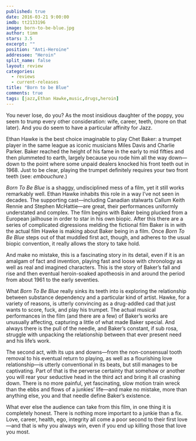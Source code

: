```yaml
---
published: true
date: 2016-03-21 9:00:00
imdb: tt2133196
image: born-to-be-blue.jpg
author: timm
stars: 3.5
excerpt: ""
position: "Anti-Heroine"
addressee: "Heroin"
split_name: false
layout: review
categories: 
  - reviews
  - current-releases
title: "Born to be Blue"
comments: true
tags: [jazz,Ethan Hawke,music,drugs,heroin]
---
```

You never lose, do you? As the most insidious daughter of the poppy, you seem to trump every other consideration: wife, career, teeth, (more on that later). And you do seem to have a particular affinity for Jazz.

Ethan Hawke is the best choice imaginable to play Chet Baker: a trumpet player in the same league as iconic musicians Miles Davis and Charlie Parker. Baker reached the height of his fame in the early to mid fifties and then plummeted to earth, largely because you rode him all the way down—down to the point where some unpaid dealers knocked his front teeth out in 1968. Just to be clear, playing the trumpet definitely requires your two front teeth (see: _embouchure_.)

_Born To Be Blue_ is a shaggy, undisciplined mess of a film, yet it still works remarkably well. Ethan Hawke inhabits this role in a way I’ve not seen in decades. The supporting cast—including Canadian stalwarts Callum Keith Rennie and Stephen McHattie—are great, their performances uniformly understated and complex. The film begins with Baker being plucked from a European jailhouse in order to star in his own biopic. After this there are a series of complicated digressions melding the fictional film Baker is in with the actual film Hawke is making about Baker being in a film. Once _Born To Be Blue_ steps out of that muddled first act, though, and adheres to the usual biopic convention, it really allows the story to take hold.

And make no mistake, this is a fascinating story in its detail, even if it is an amalgam of fact and invention, playing fast and loose with chronology as well as real and imagined characters. This is the story of Baker’s fall and rise and then eventual heroin-soaked apotheosis in and around the period from about 1961 to the early seventies.

What _Born To Be Blue_ really sinks its teeth into is exploring the relationship between substance dependency and a particular kind of artist. Hawke, for a variety of reasons, is utterly convincing as a drug-addled cad that just wants to score, fuck, and play his trumpet. The actual musical performances in the film (and there are a few) of Baker’s works are unusually affecting, capturing a little of what made Baker special. And always there is the pull of the needle, and Baker’s constant, if sub rosa, struggle with unpacking the relationship between that ever present need and his life’s work. 

The second act, with its ups and downs—from the non-consensual tooth removal to his eventual return to playing, as well as a flourishing love relationship—is utterly conventional in its beats, but still manages to be captivating. Part of that is the perverse certainty that somehow or another you will rear your seductive head in the third act and bring it all crashing down. There is no more painful, yet fascinating, slow motion train wreck than the ebbs and flows of a junkies’ life—and make no mistake, more than anything else, you and that needle define Baker’s existence. 

What ever else the audience can take from this film, in one thing it is completely honest. There is nothing more important to a junkie than a fix. Love, career, health, ego, integrity all come a poor second to their first love—and that is why you always win, even if you end up killing those that love you most.